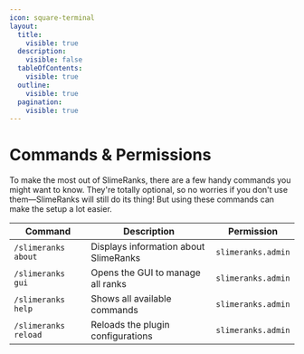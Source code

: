 ```yaml
---
icon: square-terminal
layout:
  title:
    visible: true
  description:
    visible: false
  tableOfContents:
    visible: true
  outline:
    visible: true
  pagination:
    visible: true
---
```


# Commands & Permissions

To make the most out of SlimeRanks, there are a few handy commands you might want to know. They're totally optional, so no worries if you don't use them—SlimeRanks will still do its thing! But using these commands can make the setup a lot easier.

| Command              | Description                           | Permission         |
| -------------------- | ------------------------------------- | ------------------ |
| `/slimeranks about`  | Displays information about SlimeRanks | `slimeranks.admin` |
| `/slimeranks gui`    | Opens the GUI to manage all ranks     | `slimeranks.admin` |
| `/slimeranks help`   | Shows all available commands          | `slimeranks.admin` |
| `/slimeranks reload` | Reloads the plugin configurations     | `slimeranks.admin` |
